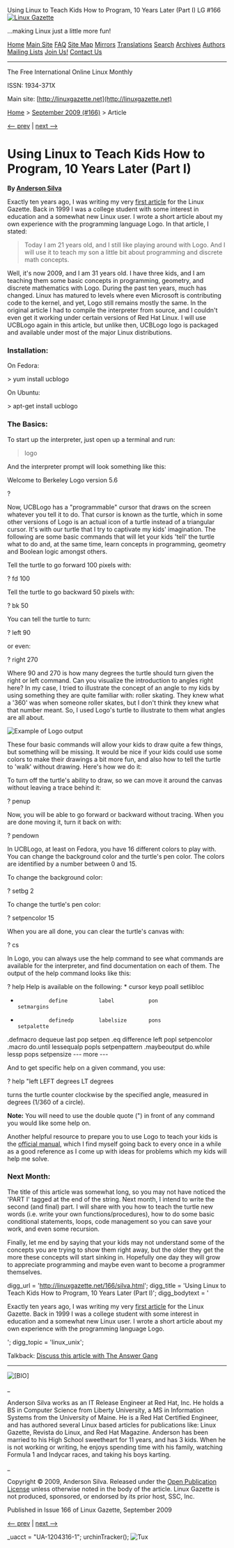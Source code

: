 Using Linux to Teach Kids How to Program, 10 Years Later (Part I) LG #166       <!-- --> [![Linux Gazette](../gx/2003/newlogo-blank-200-gold2.jpg)](../)

...making Linux just a little more fun!

[Home](../index.html) [Main Site](http://linuxgazette.net) [FAQ](../faq/index.html) [Site Map](../lg_index.html) [Mirrors](../mirrors.html) [Translations](../mirrors.html) [Search](../search.html) [Archives](../archives.html) [Authors](../authors/index.html) [Mailing Lists](http://lists.linuxgazette.net/mailman/listinfo/) [Join Us!](../jobs.html) [Contact Us](../contact.html)

* * *

The Free International Online Linux Monthly

ISSN: 1934-371X

Main site: [http://linuxgazette.net](http://linuxgazette.net)

[Home](../index.html) > [September 2009 (#166)](index.html) > Article

[<-- prev](kachold.html) | [next -->](ziemann.html)

Using Linux to Teach Kids How to Program, 10 Years Later (Part I)
=================================================================

**By [Anderson Silva](../authors/silva.html)**

Exactly ten years ago, I was writing my very [first article](../issue43/silva.logo.html) for the Linux Gazette. Back in 1999 I was a college student with some interest in education and a somewhat new Linux user. I wrote a short article about my own experience with the programming language Logo. In that article, I stated:

> Today I am 21 years old, and I still like playing around with Logo. And I will use it to teach my son a little bit about programming and discrete math concepts.

Well, it's now 2009, and I am 31 years old. I have three kids, and I am teaching them some basic concepts in programming, geometry, and discrete mathematics with Logo. During the past ten years, much has changed. Linux has matured to levels where even Microsoft is contributing code to the kernel, and yet, Logo still remains mostly the same. In the original article I had to compile the interpreter from source, and I couldn't even get it working under certain versions of Red Hat Linux. I will use UCBLogo again in this article, but unlike then, UCBLogo logo is packaged and available under most of the major Linux distributions.

### Installation:

On Fedora:

\> yum install ucblogo

On Ubuntu:

\> apt-get install ucblogo

### The Basics:

To start up the interpreter, just open up a terminal and run:

 
> logo

And the interpreter prompt will look something like this:

Welcome to Berkeley Logo version 5.6

? 

Now, UCBLogo has a "programmable" cursor that draws on the screen whatever you tell it to do. That cursor is known as the turtle, which in some other versions of Logo is an actual icon of a turtle instead of a triangular cursor. It's with our turtle that I try to captivate my kids' imagination. The following are some basic commands that will let your kids 'tell' the turtle what to do and, at the same time, learn concepts in programming, geometry and Boolean logic amongst others.

Tell the turtle to go forward 100 pixels with:

? fd 100

Tell the turtle to go backward 50 pixels with:

? bk 50

You can tell the turtle to turn:

? left 90

or even:

? right 270

Where 90 and 270 is how many degrees the turtle should turn given the right or left command. Can you visualize the introduction to angles right here? In my case, I tried to illustrate the concept of an angle to my kids by using something they are quite familiar with: roller skating. They knew what a '360' was when someone roller skates, but I don't think they knew what that number meant. So, I used Logo's turtle to illustrate to them what angles are all about.

![Example of Logo output](misc/silva/logo-article.png)

These four basic commands will allow your kids to draw quite a few things, but something will be missing. It would be nice if your kids could use some colors to make their drawings a bit more fun, and also how to tell the turtle to 'walk' without drawing. Here's how we do it:

To turn off the turtle's ability to draw, so we can move it around the canvas without leaving a trace behind it:

? penup

Now, you will be able to go forward or backward without tracing. When you are done moving it, turn it back on with:

? pendown

In UCBLogo, at least on Fedora, you have 16 different colors to play with. You can change the background color and the turtle's pen color. The colors are identified by a number between 0 and 15.

To change the background color:

? setbg 2

To change the turtle's pen color:

? setpencolor 15

When you are all done, you can clear the turtle's canvas with:

? cs

In Logo, you can always use the help command to see what commands are available for the interpreter, and find documentation on each of them. The output of the help command looks like this:

? help
Help is available on the following:
\*               cursor          keyp            poall           setlibloc
+               define          label           pon             setmargins
-               definedp        labelsize       pons            setpalette
.defmacro       dequeue         last            pop             setpen
.eq             difference      left            popl            setpencolor
.macro          do.until        lessequalp      popls           setpenpattern
.maybeoutput    do.while        lessp           pops            setpensize
--- more ---

And to get specific help on a given command, you use:

? help "left
LEFT degrees
LT degrees

 turns the turtle counter clockwise by the specified angle, measured
 in degrees (1/360 of a circle).

**Note:** You will need to use the double quote (") in front of any command you would like some help on.

Another helpful resource to prepare you to use Logo to teach your kids is the [official manual](https://www.eecs.berkeley.edu/%7Ebh/usermanual), which I find myself going back to every once in a while as a good reference as I come up with ideas for problems which my kids will help me solve.

### Next Month:

The title of this article was somewhat long, so you may not have noticed the 'PART I' tagged at the end of the string. Next month, I intend to write the second (and final) part. I will share with you how to teach the turtle new words (i.e. write your own functions/procedures), how to do some basic conditional statements, loops, code management so you can save your work, and even some recursion.

Finally, let me end by saying that your kids may not understand some of the concepts you are trying to show them right away, but the older they get the more these concepts will start sinking in. Hopefully one day they will grow to appreciate programming and maybe even want to become a programmer themselves.

  
digg\_url = 'http://linuxgazette.net/166/silva.html'; digg\_title = 'Using Linux to Teach Kids How to Program, 10 Years Later (Part I)'; digg\_bodytext = '<p> Exactly ten years ago, I was writing my very <a href="../issue43/silva.html">first article</a> for the Linux Gazette. Back in 1999 I was a college student with some interest in education and a somewhat new Linux user. I wrote a short article about my own experience with the programming language Logo.</p> '; digg\_topic = 'linux\_unix';

Talkback: [Discuss this article with The Answer Gang](/cdn-cgi/l/email-protection#bacedbddfad6d3c9cec994d6d3d4cfc2dddbc0dfcecedf94d4dfce85c9cfd8d0dfd9ce87eedbd6d1d8dbd9d1808b8c8c95c9d3d6ccdb94d2ced7d6)

* * *

![[BIO]](../gx/authors/silva.jpg)

_

Anderson Silva works as an IT Release Engineer at Red Hat, Inc. He holds a BS in Computer Science from Liberty University, a MS in Information Systems from the University of Maine. He is a Red Hat Certified Engineer, and has authored several Linux based articles for publications like: Linux Gazette, Revista do Linux, and Red Hat Magazine. Anderson has been married to his High School sweetheart for 11 years, and has 3 kids. When he is not working or writing, he enjoys spending time with his family, watching Formula 1 and Indycar races, and taking his boys karting.

_  

Copyright © 2009, Anderson Silva. Released under the [Open Publication License](http://linuxgazette.net/copying.html) unless otherwise noted in the body of the article. Linux Gazette is not produced, sponsored, or endorsed by its prior host, SSC, Inc.

Published in Issue 166 of Linux Gazette, September 2009

[<-- prev](kachold.html) | [next -->](ziemann.html)

\_uacct = "UA-1204316-1"; urchinTracker(); ![Tux](../gx/tux_86x95_indexed.png)
